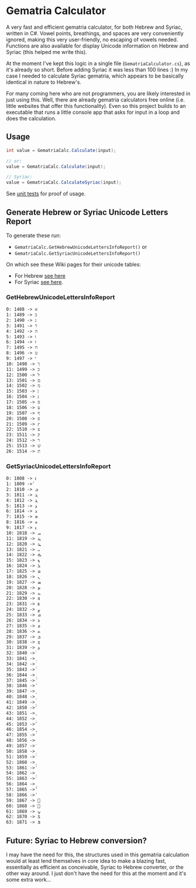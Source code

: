 # Gematria Calculator

A very fast and efficient gematria calculator, for both Hebrew and Syriac, written in C#. Vowel points, breathings, and spaces are very conveniently ignored, making this very user-friendly, no escaping of vowels needed. Functions are also available for display Unicode information on Hebrew and Syriac (this helped me write this). 

At the moment I've kept this logic in a single file (`GematriaCalculator.cs`), as it's already so short. Before adding Syriac it was less than 100 lines :) In my case I needed to calculate Syriac gematria, which appears to be basically identical in nature to Hebrew's.

For many coming here who are not programmers, you are likely interested in just using this. Well, there are already gematria calculators free online (i.e. little websites that offer this functionality). Even so this project builds to an executable that runs a little console app that asks for input in a loop and does the calculation.

## Usage

```cs
int value = GematriaCalc.Calculate(input);

// or: 
value = GematriaCalc.Calculate(input);

// Syriac:
value = GematriaCalc.CalculateSyriac(input);
```

See [unit tests](Test/src/GematriaCalcTests.cs) for proof of usage.

## Generate Hebrew or Syriac Unicode Letters Report

To generate these run: 
* `GematriaCalc.GetHebrewUnicodeLettersInfoReport()` or 
* `GematriaCalc.GetSyriacUnicodeLettersInfoReport()`

On which see these Wiki pages for their unicode tables:

* For Hebrew [see here](https://en.wikipedia.org/wiki/Unicode_and_HTML_for_the_Hebrew_alphabet)
* For Syriac [see here](https://en.wikipedia.org/wiki/Syriac_(Unicode_block)).

### GetHebrewUnicodeLettersInfoReport

```txt
0: 1488 -> א
1: 1489 -> ב
2: 1490 -> ג
3: 1491 -> ד
4: 1492 -> ה
5: 1493 -> ו
6: 1494 -> ז
7: 1495 -> ח
8: 1496 -> ט
9: 1497 -> י
10: 1498 -> ך
11: 1499 -> כ
12: 1500 -> ל
13: 1501 -> ם
14: 1502 -> מ
15: 1503 -> ן
16: 1504 -> נ
17: 1505 -> ס
18: 1506 -> ע
19: 1507 -> ף
20: 1508 -> פ
21: 1509 -> ץ
22: 1510 -> צ
23: 1511 -> ק
24: 1512 -> ר
25: 1513 -> ש
26: 1514 -> ת
```

### GetSyriacUnicodeLettersInfoReport

```txt
0: 1808 -> ܐ
1: 1809 -> ܑ
2: 1810 -> ܒ
3: 1811 -> ܓ
4: 1812 -> ܔ
5: 1813 -> ܕ
6: 1814 -> ܖ
7: 1815 -> ܗ
8: 1816 -> ܘ
9: 1817 -> ܙ
10: 1818 -> ܚ
11: 1819 -> ܛ
12: 1820 -> ܜ
13: 1821 -> ܝ
14: 1822 -> ܞ
15: 1823 -> ܟ
16: 1824 -> ܠ
17: 1825 -> ܡ
18: 1826 -> ܢ
19: 1827 -> ܣ
20: 1828 -> ܤ
21: 1829 -> ܥ
22: 1830 -> ܦ
23: 1831 -> ܧ
24: 1832 -> ܨ
25: 1833 -> ܩ
26: 1834 -> ܪ
27: 1835 -> ܫ
28: 1836 -> ܬ
29: 1837 -> ܭ
30: 1838 -> ܮ
31: 1839 -> ܯ
32: 1840 -> ܰ
33: 1841 -> ܱ
34: 1842 -> ܲ
35: 1843 -> ܳ
36: 1844 -> ܴ
37: 1845 -> ܵ
38: 1846 -> ܶ
39: 1847 -> ܷ
40: 1848 -> ܸ
41: 1849 -> ܹ
42: 1850 -> ܺ
43: 1851 -> ܻ
44: 1852 -> ܼ
45: 1853 -> ܽ
46: 1854 -> ܾ
47: 1855 -> ܿ
48: 1856 -> ݀
49: 1857 -> ݁
50: 1858 -> ݂
51: 1859 -> ݃
52: 1860 -> ݄
53: 1861 -> ݅
54: 1862 -> ݆
55: 1863 -> ݇
56: 1864 -> ݈
57: 1865 -> ݉
58: 1866 -> ݊
59: 1867 -> ݋
60: 1868 -> ݌
61: 1869 -> ݍ
62: 1870 -> ݎ
63: 1871 -> ݏ
```

## Future: Syriac to Hebrew conversion?

I may have the need for this, the structures used in this gematria calculation would at least lend themselves in core idea to make a blazing fast, essentially as efficient as conceivable, Syriac to Hebrew converter, or the other way around. I just don't have the need for this at the moment and it's some extra work...
